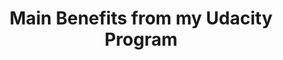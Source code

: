 ---
title: "Main Benefits from my Udacity Program"
description: "Document I presented to my team to share what I learned in the Front End Developer Nanodegree."
tags: ["Javascript", "CSS", "Flexbox", "Web Accessibility"]
link: "https://docs.google.com/document/d/1mYSlVbDyGqGN0vucgfRpRxAuxGVkH0dk4T4NLC0SoF0/edit?usp=sharing"
weight: 10
draft: false
---